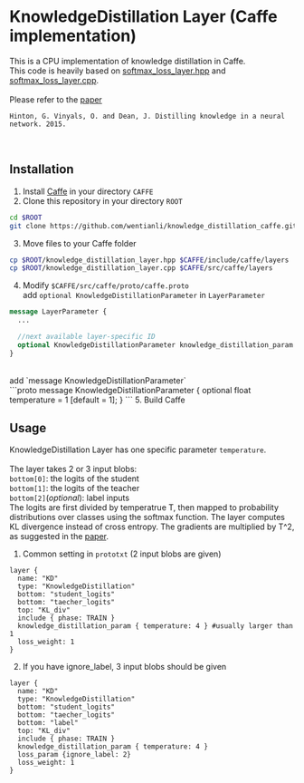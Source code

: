 # KnowledgeDistillation Layer (Caffe implementation)
This is a CPU implementation of knowledge distillation in Caffe.<br>
This code is heavily based on [softmax_loss_layer.hpp](https://github.com/BVLC/caffe/blob/master/include/caffe/layers/softmax_loss_layer.hpp) and [softmax_loss_layer.cpp](https://github.com/BVLC/caffe/blob/master/src/caffe/layers/softmax_loss_layer.cpp).<br><br>
Please refer to the [paper](https://arxiv.org/abs/1503.02531)<br>
```
Hinton, G. Vinyals, O. and Dean, J. Distilling knowledge in a neural network. 2015.
```
<br>

## Installation
1. Install [Caffe](https://github.com/BVLC/caffe/) in your directory `CAFFE`<br>
2. Clone this repository in your directory `ROOT`<br>
```bash
cd $ROOT
git clone https://github.com/wentianli/knowledge_distillation_caffe.git
```
3. Move files to your Caffe folder<br>
```bash
cp $ROOT/knowledge_distillation_layer.hpp $CAFFE/include/caffe/layers
cp $ROOT/knowledge_distillation_layer.cpp $CAFFE/src/caffe/layers
```
4. Modify `$CAFFE/src/caffe/proto/caffe.proto`<br>
add `optional KnowledgeDistillationParameter` in `LayerParameter`
```proto
message LayerParameter {
  ...

  //next available layer-specific ID
  optional KnowledgeDistillationParameter knowledge_distillation_param = 147;
}
```
<br>
add `message KnowledgeDistillationParameter`
<br>
```proto
message KnowledgeDistillationParameter {
  optional float temperature = 1 [default = 1];
}
```
5. Build Caffe
<br>

## Usage
KnowledgeDistillation Layer has one specific parameter `temperature`.<br><br>The layer takes 2 or 3 input blobs:<br>
`bottom[0]`: the logits of the student<br>
`bottom[1]`: the logits of the teacher<br>
`bottom[2]`(*optional*): label inputs<br>
The logits are first divided by temperatrue T, then mapped to probability distributions over classes using the softmax function. The layer computes KL divergence instead of cross entropy. The gradients are multiplied by T^2, as suggested in the [paper](https://arxiv.org/abs/1503.02531).<br>
1. Common setting in `prototxt` (2 input blobs are given)
```
layer {
  name: "KD"
  type: "KnowledgeDistillation"
  bottom: "student_logits"
  bottom: "taecher_logits"
  top: "KL_div"
  include { phase: TRAIN }
  knowledge_distillation_param { temperature: 4 } #usually larger than 1
  loss_weight: 1
}
```
2. If you have ignore_label, 3 input blobs should be given
```
layer {
  name: "KD"
  type: "KnowledgeDistillation"
  bottom: "student_logits"
  bottom: "taecher_logits"
  bottom: "label"
  top: "KL_div"
  include { phase: TRAIN }
  knowledge_distillation_param { temperature: 4 }
  loss_param {ignore_label: 2}
  loss_weight: 1
}
